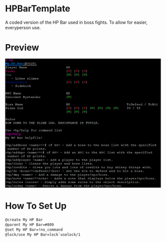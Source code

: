 # HPBarTemplate
 A coded version of the HP Bar used in boss fights. To allow for easier, everyperson use.
 
# Preview
![Example of the HP Bar in use](Preview2.png "HP Bar Preview")

# How To Set Up
    @create My HP Bar
    @parent My HP Bar=#809
    @set My HP Bar=!no_command
    @lock/use My HP Bar=lock`uselock/1